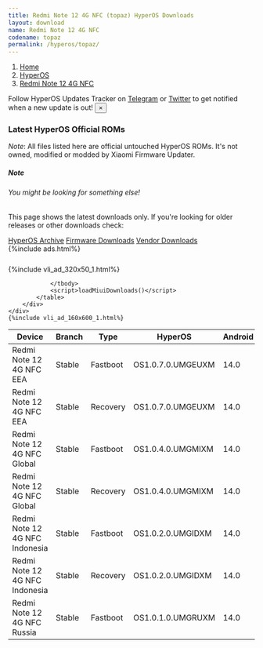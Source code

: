 ```yaml
---
title: Redmi Note 12 4G NFC (topaz) HyperOS Downloads
layout: download
name: Redmi Note 12 4G NFC
codename: topaz
permalink: /hyperos/topaz/
---
```

<nav aria-label="breadcrumb">
    <ol class="breadcrumb">
        <li class="breadcrumb-item"><a href="/">Home</a></li>
        <li class="breadcrumb-item"><a href="/hyperos/">HyperOS</a></li>
        <li class="breadcrumb-item active" aria-current="page"><a href="/hyperos/topaz/">Redmi Note 12 4G NFC</a></li>
    </ol>
</nav>
<div class="alert alert-primary alert-dismissible fade show" role="alert">
    Follow HyperOS Updates Tracker on <a href="https://t.me/MIUIUpdatesTracker" class="alert-link">Telegram</a>
     or <a href="https://twitter.com/MiFwUpdater" class="alert-link">Twitter</a> to get notified when a new update is out!
    <button type="button" class="close" data-dismiss="alert" aria-label="Close">
        <span aria-hidden="true">&times;</span>
    </button>
</div>

### Latest HyperOS Official ROMs
*Note*: All files listed here are official untouched HyperOS ROMs. It's not owned, modified or modded by Xiaomi Firmware Updater.
<div class="card">
  <div class="card-body">
    <h5 class="card-title">Note</h5>
    <h6 class="card-subtitle mb-2 text-muted">You might be looking for something else!</h6>
    <p class="card-text">This page shows the latest downloads only.
     If you're looking for older releases or other downloads check:</p>
    <a href="/archive/hyperos/topaz/" class="card-link">HyperOS Archive</a>
    <a href="/firmware/topaz/" class="card-link">Firmware Downloads</a>
    <a href="/vendor/topaz/" class="card-link">Vendor Downloads</a>
  </div>
</div>
{%include ads.html%}
<div class="row justify-content-center">
    <div class="col-10">
        <div class="table-responsive-md" style="margin-top: 25px;">
            {%include vli_ad_320x50_1.html%}
            <table id="miui" class="display dt-responsive nowrap compact table table-striped table-hover table-sm">
                <thead class="thead-dark">
                    <tr>
                        <th data-ref="device">Device</th>
                        <th data-ref="branch">Branch</th>
                        <th data-ref="type">Type</th>
                        <th data-ref="miui">HyperOS</th>
                        <th data-ref="android">Android</th>
                        <th data-ref="size">Size</th>
                        <th data-ref="size">Date</th>
                        <th data-ref="link">Link</th>
                    </tr>
                </thead>
                <tbody>
                <tr><td>Redmi Note 12 4G NFC EEA</td><td>Stable</td><td>Fastboot</td><td>OS1.0.7.0.UMGEUXM</td><td>14.0</td><td>6.8 GB</td><td>2024-03-15</td><td><a href="/hyperos/topaz/stable/OS1.0.7.0.UMGEUXM/">Download</a></td></tr>
<tr><td>Redmi Note 12 4G NFC EEA</td><td>Stable</td><td>Recovery</td><td>OS1.0.7.0.UMGEUXM</td><td>14.0</td><td>4.5 GB</td><td>2024-03-22</td><td><a href="/hyperos/topaz/stable/OS1.0.7.0.UMGEUXM/">Download</a></td></tr>
<tr><td>Redmi Note 12 4G NFC Global</td><td>Stable</td><td>Fastboot</td><td>OS1.0.4.0.UMGMIXM</td><td>14.0</td><td>7.2 GB</td><td>2024-02-29</td><td><a href="/hyperos/topaz/stable/OS1.0.4.0.UMGMIXM/">Download</a></td></tr>
<tr><td>Redmi Note 12 4G NFC Global</td><td>Stable</td><td>Recovery</td><td>OS1.0.4.0.UMGMIXM</td><td>14.0</td><td>4.5 GB</td><td>2024-02-06</td><td><a href="/hyperos/topaz/stable/OS1.0.4.0.UMGMIXM/">Download</a></td></tr>
<tr><td>Redmi Note 12 4G NFC Indonesia</td><td>Stable</td><td>Fastboot</td><td>OS1.0.2.0.UMGIDXM</td><td>14.0</td><td>6.5 GB</td><td>2024-03-10</td><td><a href="/hyperos/topaz/stable/OS1.0.2.0.UMGIDXM/">Download</a></td></tr>
<tr><td>Redmi Note 12 4G NFC Indonesia</td><td>Stable</td><td>Recovery</td><td>OS1.0.2.0.UMGIDXM</td><td>14.0</td><td>4.4 GB</td><td>2024-03-19</td><td><a href="/hyperos/topaz/stable/OS1.0.2.0.UMGIDXM/">Download</a></td></tr>
<tr><td>Redmi Note 12 4G NFC Russia</td><td>Stable</td><td>Fastboot</td><td>OS1.0.1.0.UMGRUXM</td><td>14.0</td><td>6.8 GB</td><td>2024-02-21</td><td><a href="/hyperos/topaz/stable/OS1.0.1.0.UMGRUXM/">Download</a></td></tr>

                </tbody>
                <script>loadMiuiDownloads()</script>
            </table>
        </div>
    </div>
    {%include vli_ad_160x600_1.html%}
</div>
